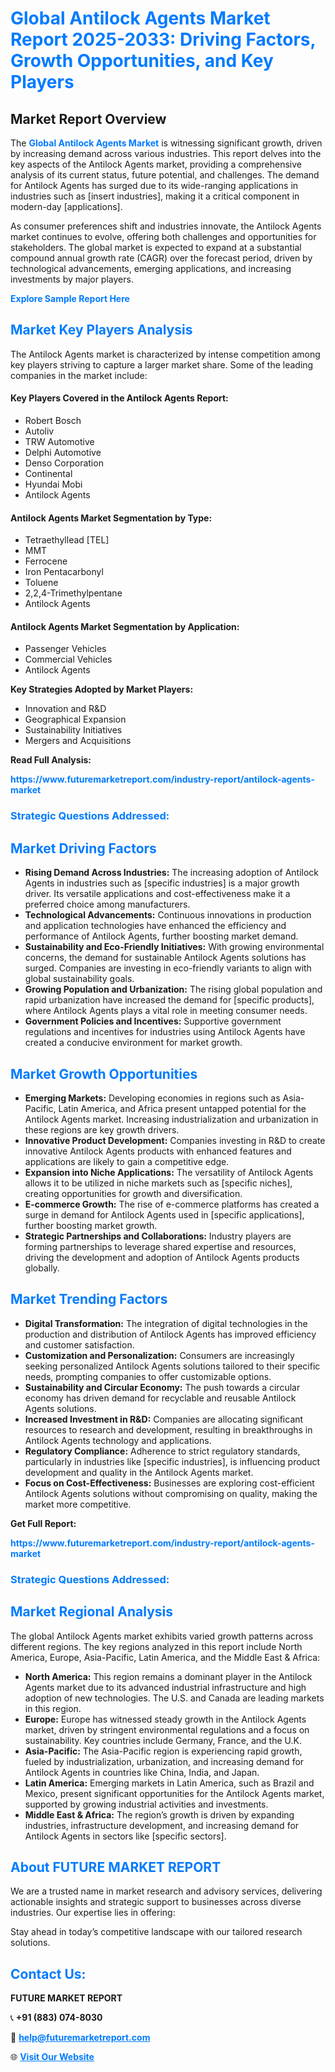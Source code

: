 <h1 style="color: #007BFF;">Global Antilock Agents Market Report 2025-2033: Driving Factors, Growth Opportunities, and Key Players</h1>

<section id="overview">
<h2>Market Report Overview</h2>
<p>The <a href="https://www.futuremarketreport.com/industry-report/antilock-agents-market" style="color: #007BFF; text-decoration: none;"><strong>Global Antilock Agents Market</strong></a> is witnessing significant growth, driven by increasing demand across various industries. This report delves into the key aspects of the Antilock Agents market, providing a comprehensive analysis of its current status, future potential, and challenges. The demand for Antilock Agents has surged due to its wide-ranging applications in industries such as [insert industries], making it a critical component in modern-day [applications].</p>
<p>As consumer preferences shift and industries innovate, the Antilock Agents market continues to evolve, offering both challenges and opportunities for stakeholders. The global market is expected to expand at a substantial compound annual growth rate (CAGR) over the forecast period, driven by technological advancements, emerging applications, and increasing investments by major players.</p>
</section>

<section id="overview">
<p><a href="https://www.futuremarketreport.com/request-sample/reportId=98424" style="color: #007BFF; text-decoration: none;"><strong>Explore Sample Report Here</strong></a></p>
</section>

<section id="key-players">
<h2 style="color: #007BFF;">Market Key Players Analysis</h2>
<p>The Antilock Agents market is characterized by intense competition among key players striving to capture a larger market share. Some of the leading companies in the market include:</p>
<h4>Key Players Covered in the Antilock Agents Report:</h4>
<ul><li>Robert Bosch</li><li>Autoliv</li><li>TRW Automotive</li><li>Delphi Automotive</li><li>Denso Corporation</li><li>Continental</li><li>Hyundai Mobi</li><li>Antilock Agents</li></ul>
<h4>Antilock Agents Market Segmentation by Type:</h4>
<ul><li>Tetraethyllead [TEL]</li><li>MMT</li><li>Ferrocene</li><li>Iron Pentacarbonyl</li><li>Toluene</li><li>2,2,4-Trimethylpentane</li><li>Antilock Agents</li></ul>

<h4>Antilock Agents Market Segmentation by Application:</h4>
<ul><li>Passenger Vehicles</li><li>Commercial Vehicles</li><li>Antilock Agents</li></ul>
<p><strong>Key Strategies Adopted by Market Players:</strong></p>
<ul>
<li>Innovation and R&D</li>
<li>Geographical Expansion</li>
<li>Sustainability Initiatives</li>
<li>Mergers and Acquisitions</li>
</ul>
</section>

<section>
<p><strong>Read Full Analysis: </strong></p><a href="https://www.futuremarketreport.com/industry-report/antilock-agents-market" style="color: #007BFF; text-decoration: none;"><strong>https://www.futuremarketreport.com/industry-report/antilock-agents-market</strong></a>
<h3 style="color: #007BFF;">Strategic Questions Addressed:</h3>
</section>

<section id="driving-factors">
<h2 style="color: #007BFF;">Market Driving Factors</h2>
<ul>
<li><strong>Rising Demand Across Industries:</strong> The increasing adoption of Antilock Agents in industries such as [specific industries] is a major growth driver. Its versatile applications and cost-effectiveness make it a preferred choice among manufacturers.</li>
<li><strong>Technological Advancements:</strong> Continuous innovations in production and application technologies have enhanced the efficiency and performance of Antilock Agents, further boosting market demand.</li>
<li><strong>Sustainability and Eco-Friendly Initiatives:</strong> With growing environmental concerns, the demand for sustainable Antilock Agents solutions has surged. Companies are investing in eco-friendly variants to align with global sustainability goals.</li>
<li><strong>Growing Population and Urbanization:</strong> The rising global population and rapid urbanization have increased the demand for [specific products], where Antilock Agents plays a vital role in meeting consumer needs.</li>
<li><strong>Government Policies and Incentives:</strong> Supportive government regulations and incentives for industries using Antilock Agents have created a conducive environment for market growth.</li>
</ul>
</section>

<section id="growth-opportunities">
<h2 style="color: #007BFF;">Market Growth Opportunities</h2>
<ul>
<li><strong>Emerging Markets:</strong> Developing economies in regions such as Asia-Pacific, Latin America, and Africa present untapped potential for the Antilock Agents market. Increasing industrialization and urbanization in these regions are key growth drivers.</li>
<li><strong>Innovative Product Development:</strong> Companies investing in R&D to create innovative Antilock Agents products with enhanced features and applications are likely to gain a competitive edge.</li>
<li><strong>Expansion into Niche Applications:</strong> The versatility of Antilock Agents allows it to be utilized in niche markets such as [specific niches], creating opportunities for growth and diversification.</li>
<li><strong>E-commerce Growth:</strong> The rise of e-commerce platforms has created a surge in demand for Antilock Agents used in [specific applications], further boosting market growth.</li>
<li><strong>Strategic Partnerships and Collaborations:</strong> Industry players are forming partnerships to leverage shared expertise and resources, driving the development and adoption of Antilock Agents products globally.</li>
</ul>
</section>

<section id="trending-factors">
<h2 style="color: #007BFF;">Market Trending Factors</h2>
<ul>
<li><strong>Digital Transformation:</strong> The integration of digital technologies in the production and distribution of Antilock Agents has improved efficiency and customer satisfaction.</li>
<li><strong>Customization and Personalization:</strong> Consumers are increasingly seeking personalized Antilock Agents solutions tailored to their specific needs, prompting companies to offer customizable options.</li>
<li><strong>Sustainability and Circular Economy:</strong> The push towards a circular economy has driven demand for recyclable and reusable Antilock Agents solutions.</li>
<li><strong>Increased Investment in R&D:</strong> Companies are allocating significant resources to research and development, resulting in breakthroughs in Antilock Agents technology and applications.</li>
<li><strong>Regulatory Compliance:</strong> Adherence to strict regulatory standards, particularly in industries like [specific industries], is influencing product development and quality in the Antilock Agents market.</li>
<li><strong>Focus on Cost-Effectiveness:</strong> Businesses are exploring cost-efficient Antilock Agents solutions without compromising on quality, making the market more competitive.</li>
</ul>
</section>

<section>
<p><strong>Get Full Report: </strong></p><a href="https://www.futuremarketreport.com/industry-report/antilock-agents-market" style="color: #007BFF; text-decoration: none;"><strong>https://www.futuremarketreport.com/industry-report/antilock-agents-market</strong></a>
<h3 style="color: #007BFF;">Strategic Questions Addressed:</h3>
</section>


<section id="regional-analysis">
<h2 style="color: #007BFF;">Market Regional Analysis</h2>
<p>The global Antilock Agents market exhibits varied growth patterns across different regions. The key regions analyzed in this report include North America, Europe, Asia-Pacific, Latin America, and the Middle East & Africa:</p>
<ul>
<li><strong>North America:</strong> This region remains a dominant player in the Antilock Agents market due to its advanced industrial infrastructure and high adoption of new technologies. The U.S. and Canada are leading markets in this region.</li>
<li><strong>Europe:</strong> Europe has witnessed steady growth in the Antilock Agents market, driven by stringent environmental regulations and a focus on sustainability. Key countries include Germany, France, and the U.K.</li>
<li><strong>Asia-Pacific:</strong> The Asia-Pacific region is experiencing rapid growth, fueled by industrialization, urbanization, and increasing demand for Antilock Agents in countries like China, India, and Japan.</li>
<li><strong>Latin America:</strong> Emerging markets in Latin America, such as Brazil and Mexico, present significant opportunities for the Antilock Agents market, supported by growing industrial activities and investments.</li>
<li><strong>Middle East & Africa:</strong> The region’s growth is driven by expanding industries, infrastructure development, and increasing demand for Antilock Agents in sectors like [specific sectors].</li>
</ul>
</section>

<footer>
<h2 style="color: #007BFF;">About FUTURE MARKET REPORT</h2>
<p>We are a trusted name in market research and advisory services, delivering actionable insights and strategic support to businesses across diverse industries. Our expertise lies in offering:</p>

<p>Stay ahead in today’s competitive landscape with our tailored research solutions.</p>

<h2 style="color: #007BFF;">Contact Us:</h2>
<p><strong>FUTURE MARKET REPORT</strong></p>
<p>📞 <strong>+91 (883) 074-8030</strong></p>
<p>📧 <strong><a href="mailto:help@futuremarketreport.com" style="color: #007BFF;">help@futuremarketreport.com</a></strong></p>
<p>🌐 <strong><a href="https://www.futuremarketreport.com/" style="color: #007BFF;">Visit Our Website</a></strong></p>
</footer>